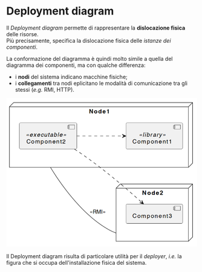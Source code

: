 # Deployment diagram

Il _Deployment diagram_ permette di rappresentare la __dislocazione fisica__ delle risorse. \
Più precisamente, specifica la dislocazione fisica delle _istanze dei componenti_.

La conformazione del diagramma è quindi molto simile a quella del diagramma dei componenti, ma con qualche differenza:
* i __nodi__ del sistema indicano macchine fisiche;
* i __collegamenti__ tra nodi eplicitano le modalità di comunicazione tra gli stessi (_e.g._ RMI, HTTP).

![Esempio deployment diagram](/assets/11_deployment-diagram-example.png)

Il Deployment diagram risulta di particolare utilità per il _deployer_, _i.e._ la figura che si occupa dell'installazione fisica del sistema. 
